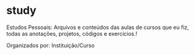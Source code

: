 # study
Estudos Pessoais:
Arquivos e conteúdos das aulas de cursos que eu fiz, todas as anotações, projetos, códigos e exercícios.!

Organizados por: Instituição/Curso

